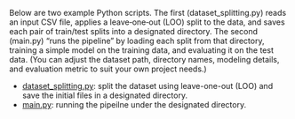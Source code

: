 Below are two example Python scripts. The first (dataset_splitting.py) reads an input CSV file, applies a leave‐one‐out (LOO) split to the data, and saves each pair of train/test splits into a designated directory. The second (main.py) “runs the pipeline” by loading each split from that directory, training a simple model on the training data, and evaluating it on the test data. (You can adjust the dataset path, directory names, modeling details, and evaluation metric to suit your own project needs.)
- [dataset_splitting.py](dataset_splitting.py): split the dataset using leave-one-out (LOO) and save the initial files in a designated directory.
- [main.py](main.py): running the pipeilne under the designated directory.